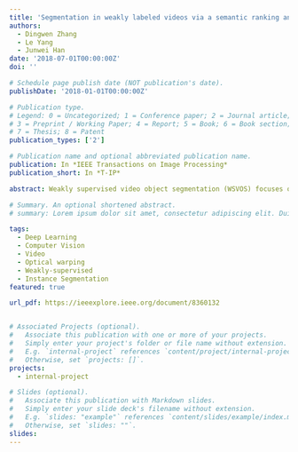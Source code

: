 ```yaml
---
title: 'Segmentation in weakly labeled videos via a semantic ranking and optical warping network.'
authors:
  - Dingwen Zhang
  - Le Yang
  - Junwei Han
date: '2018-07-01T00:00:00Z'
doi: ''

# Schedule page publish date (NOT publication's date).
publishDate: '2018-01-01T00:00:00Z'

# Publication type.
# Legend: 0 = Uncategorized; 1 = Conference paper; 2 = Journal article;
# 3 = Preprint / Working Paper; 4 = Report; 5 = Book; 6 = Book section;
# 7 = Thesis; 8 = Patent
publication_types: ['2']

# Publication name and optional abbreviated publication name.
publication: In *IEEE Transactions on Image Processing*
publication_short: In *T-IP*

abstract: Weakly supervised video object segmentation (WSVOS) focuses on generating pixel-level object masks for videos only tagged with class labels, which is an essential yet challenging task. For WSVOS, the algorithm is just aware of rough category information rather than the concrete object size and location cues, besides it lacks reliable annotated exemplars to learn temporal evolution in the investigated videos. Basically, there are three challenging factors which may influence the performance of WSVOS foreground object discovery in each frame, coarse object semantic consistency within each video, and fine-grained segmentation smoothness within neighbor frames. In this paper, we establish a semantic ranking and optical warping network to simultaneously solve these three challenges in a unified framework. For the first challenge, we apply the still image saliency detection method and discover the foreground object for each frame via a segmentation network. Due to the huge discrepancies between the image saliency and the video object segmentation, we step further and propose two subnetworks to solve the other two challenges. For the second one, we propose an attentive semantic ranking subnetwork to mine video-level tags, which can learn discriminative features for semantic ranking and lead to semantic consistent segmentation masks. For the third one, we propose an optical flow warping subnetwork to constrain fine-grained segmentation smoothness within neighbor frames, which can suppress the large deformation and thus obtain smooth object boundaries for adjacent frames. Experiments on two benchmark data sets, i.e., DAVIS data set and YouTube-Objects data set, demonstrate the effectiveness of the proposed approach for segmenting out video objects under weak supervision.

# Summary. An optional shortened abstract.
# summary: Lorem ipsum dolor sit amet, consectetur adipiscing elit. Duis posuere tellus ac convallis placerat. Proin tincidunt magna sed ex sollicitudin condimentum.

tags:
  - Deep Learning
  - Computer Vision
  - Video
  - Optical warping
  - Weakly-supervised
  - Instance Segmentation
featured: true

url_pdf: https://ieeexplore.ieee.org/document/8360132


# Associated Projects (optional).
#   Associate this publication with one or more of your projects.
#   Simply enter your project's folder or file name without extension.
#   E.g. `internal-project` references `content/project/internal-project/index.md`.
#   Otherwise, set `projects: []`.
projects:
  - internal-project

# Slides (optional).
#   Associate this publication with Markdown slides.
#   Simply enter your slide deck's filename without extension.
#   E.g. `slides: "example"` references `content/slides/example/index.md`.
#   Otherwise, set `slides: ""`.
slides:
---
```

